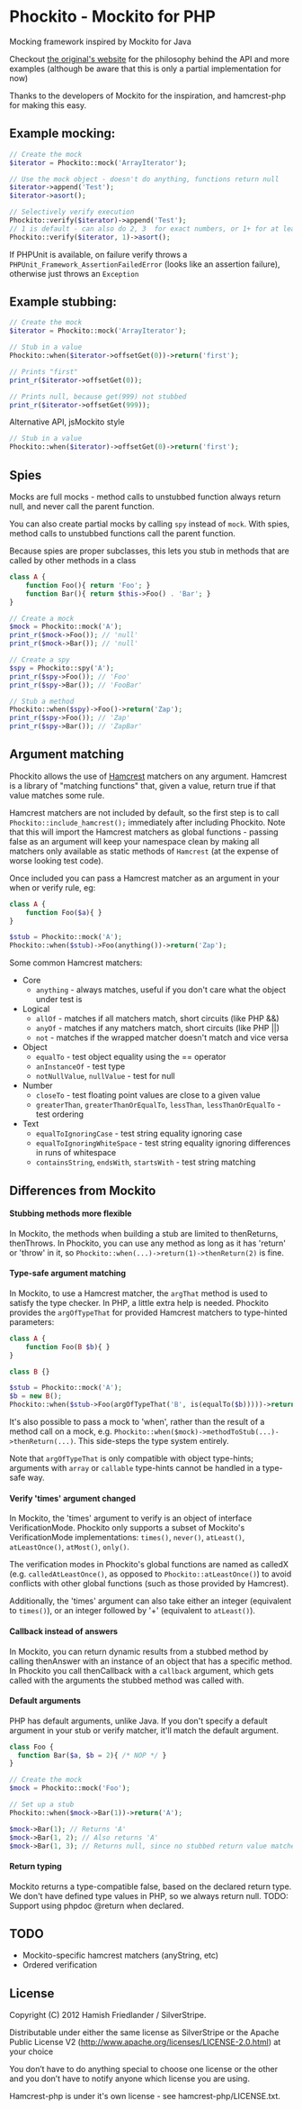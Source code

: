 # Phockito - Mockito for PHP

Mocking framework inspired by Mockito for Java

Checkout [the original's website](http://mockito.org/) for the philosophy behind the API and more examples
(although be aware that this is only a partial implementation for now)

Thanks to the developers of Mockito for the inspiration, and hamcrest-php for making this easy.

## Example mocking:

```php
// Create the mock
$iterator = Phockito::mock('ArrayIterator');

// Use the mock object - doesn't do anything, functions return null
$iterator->append('Test');
$iterator->asort();

// Selectively verify execution
Phockito::verify($iterator)->append('Test');
// 1 is default - can also do 2, 3  for exact numbers, or 1+ for at least one, or 0 for never
Phockito::verify($iterator, 1)->asort();
```

If PHPUnit is available, on failure verify throws a `PHPUnit_Framework_AssertionFailedError` (looks like an assertion failure),
otherwise just throws an `Exception`

## Example stubbing:

```php
// Create the mock
$iterator = Phockito::mock('ArrayIterator');

// Stub in a value
Phockito::when($iterator->offsetGet(0))->return('first');

// Prints "first"
print_r($iterator->offsetGet(0));

// Prints null, because get(999) not stubbed
print_r($iterator->offsetGet(999));
```

Alternative API, jsMockito style

```php
// Stub in a value
Phockito::when($iterator)->offsetGet(0)->return('first');
```

## Spies

Mocks are full mocks - method calls to unstubbed function always return null, and never call the parent function.

You can also create partial mocks by calling `spy` instead of `mock`. With spies, method calls to unstubbed functions
call the parent function.

Because spies are proper subclasses, this lets you stub in methods that are called by other methods in a class

```php
class A {
	function Foo(){ return 'Foo'; }
	function Bar(){ return $this->Foo() . 'Bar'; }
}

// Create a mock
$mock = Phockito::mock('A');
print_r($mock->Foo()); // 'null'
print_r($mock->Bar()); // 'null'

// Create a spy
$spy = Phockito::spy('A');
print_r($spy->Foo()); // 'Foo'
print_r($spy->Bar()); // 'FooBar'

// Stub a method 
Phockito::when($spy)->Foo()->return('Zap');
print_r($spy->Foo()); // 'Zap'
print_r($spy->Bar()); // 'ZapBar'
```

## Argument matching

Phockito allows the use of [Hamcrest](http://code.google.com/p/hamcrest/) matchers on any argument. Hamcrest is a library of "matching functions" that, given a value, return true if that value
matches some rule.

Hamcrest matchers are not included by default, so the first step is to call `Phockito::include_hamcrest();` immediately after including Phockito. 
Note that this will import the Hamcrest matchers as global functions - passing false as an argument will keep your namespace clean by making all matchers only available as static methods of `Hamcrest` (at the expense of worse looking test code).

Once included you can pass a Hamcrest matcher as an argument in your when or verify rule, eg:

```php
class A {
	function Foo($a){ }
}

$stub = Phockito::mock('A');
Phockito::when($stub)->Foo(anything())->return('Zap');
```

Some common Hamcrest matchers:

- Core
	* `anything` - always matches, useful if you don't care what the object under test is
- Logical
	* `allOf` - matches if all matchers match, short circuits (like PHP &&)
	* `anyOf` - matches if any matchers match, short circuits (like PHP ||)
	* `not` - matches if the wrapped matcher doesn't match and vice versa
- Object
	* `equalTo` - test object equality using the == operator
	* `anInstanceOf` - test type
	* `notNullValue`, `nullValue` - test for null
- Number
	* `closeTo` - test floating point values are close to a given value
	* `greaterThan`, `greaterThanOrEqualTo`, `lessThan`, `lessThanOrEqualTo` - test ordering
- Text
	* `equalToIgnoringCase` - test string equality ignoring case
	* `equalToIgnoringWhiteSpace` - test string equality ignoring differences in runs of whitespace
	* `containsString`, `endsWith`, `startsWith` - test string matching

## Differences from Mockito

#### Stubbing methods more flexible

In Mockito, the methods when building a stub are limited to thenReturns, thenThrows. In Phockito, you can use any method
as long as it has 'return' or 'throw' in it, so `Phockito::when(...)->return(1)->thenReturn(2)` is fine.

#### Type-safe argument matching

In Mockito, to use a Hamcrest matcher, the `argThat` method is used to satisfy the type checker. In PHP, a little extra
help is needed. Phockito provides the `argOfTypeThat` for provided Hamcrest matchers to type-hinted parameters:

```php
class A {
    function Foo(B $b){ }
}

class B {}

$stub = Phockito::mock('A');
$b = new B();
Phockito::when($stub->Foo(argOfTypeThat('B', is(equalTo($b)))))->return('Zap');
```

It's also possible to pass a mock to 'when', rather than the result of a method call on a mock, e.g.
`Phockito::when($mock)->methodToStub(...)->thenReturn(...)`. This side-steps the type system entirely.

Note that `argOfTypeThat` is only compatible with object type-hints; arguments with `array` or `callable` type-hints
cannot be handled in a type-safe way.

#### Verify 'times' argument changed

In Mockito, the 'times' argument to verify is an object of interface VerificationMode. Phockito only supports a subset
of Mockito's VerificationMode implementations: `times()`, `never()`, `atLeast()`, `atLeastOnce()`, `atMost()`, `only()`.

The verification modes in Phockito's global functions are named as calledX (e.g. `calledAtLeastOnce()`, as opposed to
`Phockito::atLeastOnce()`) to avoid conflicts with other global functions (such as those provided by Hamcrest).

Additionally, the 'times' argument can also take either an integer (equivalent to `times()`), or an integer followed by
'+' (equivalent to `atLeast()`).

#### Callback instead of answers

In Mockito, you can return dynamic results from a stubbed method by calling thenAnswer with an instance of an object
that has a specific method. In Phockito you call thenCallback with a `callback` argument, which gets called with the
arguments the stubbed method was called with.

#### Default arguments

PHP has default arguments, unlike Java. If you don't specify a default argument in your stub or verify matcher, it'll
match the default argument.

```php
class Foo {
  function Bar($a, $b = 2){ /* NOP */ }
}

// Create the mock
$mock = Phockito::mock('Foo');

// Set up a stub
Phockito::when($mock->Bar(1))->return('A');

$mock->Bar(1); // Returns 'A'
$mock->Bar(1, 2); // Also returns 'A'
$mock->Bar(1, 3); // Returns null, since no stubbed return value matches
```

#### Return typing

Mockito returns a type-compatible false, based on the declared return type. We don't have defined type values in
PHP, so we always return null. TODO: Support using phpdoc @return when declared.

## TODO

 - Mockito-specific hamcrest matchers (anyString, etc)
 - Ordered verification

## License

Copyright (C) 2012 Hamish Friedlander / SilverStripe. 

Distributable under either the same license as SilverStripe or the 
Apache Public License V2 (http://www.apache.org/licenses/LICENSE-2.0.html) at your choice

You don’t have to do anything special to choose  one license or the other and you don’t 
have to notify anyone which license you are using.

Hamcrest-php is under it's own license - see hamcrest-php/LICENSE.txt.
